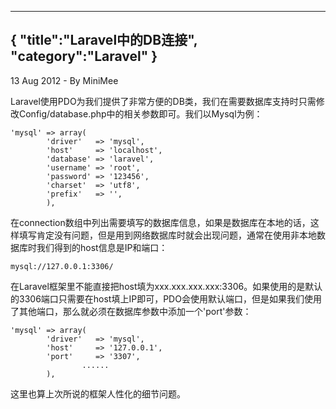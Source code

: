 -----
{
    "title":"Laravel中的DB连接",
    "category":"Laravel"
}
-----

<p class="meta">13 Aug 2012 - By MiniMee</p>

Laravel使用PDO为我们提供了非常方便的DB类，我们在需要数据库支持时只需修改Config/database.php中的相关参数即可。我们以Mysql为例：

    'mysql' => array(
            'driver'   => 'mysql',
            'host'     => 'localhost',
            'database' => 'laravel',
            'username' => 'root',
            'password' => '123456',
            'charset'  => 'utf8',
            'prefix'   => '',
            ),

在connection数组中列出需要填写的数据库信息，如果是数据库在本地的话，这样填写肯定没有问题，但是用到网络数据库时就会出现问题，通常在使用非本地数据库时我们得到的host信息是IP和端口：

    mysql://127.0.0.1:3306/

在Laravel框架里不能直接把host填为xxx.xxx.xxx.xxx:3306。如果使用的是默认的3306端口只需要在host填上IP即可，PDO会使用默认端口，但是如果我们使用了其他端口，那么就必须在数据库参数中添加一个'port'参数：

    'mysql' => array(
            'driver'   => 'mysql',
            'host'     => '127.0.0.1',
            'port'     => '3307',
                    ......
            ),

这里也算上次所说的框架人性化的细节问题。
